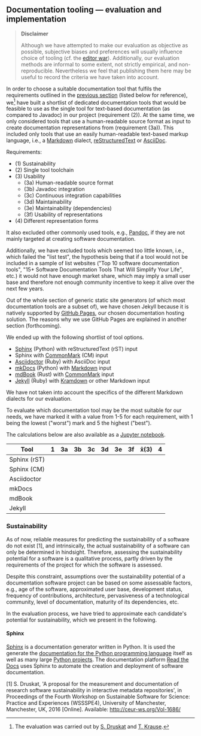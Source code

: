 ## Documentation tooling &mdash; evaluation and implementation

> **Disclaimer**
>
> Although we have attempted to make our evaluation as objective as possible,
> subjective biases and preferences will usually influence choice of tooling
> (cf. the [editor war](https://en.wikipedia.org/wiki/Editor_war)).
> Additionally, our evaluation methods are informal to some extent, not strictly 
> empirical, and non-reproducible. Nevertheless we feel that publishing them
> here may be useful to record the criteria we have taken into account.


In order to choose a suitable documentation tool that fulfils the requirements
outlined in the [previous section](./index.md) (listed below for reference), 
we[^1] have built a shortlist of dedicated documentation tools that would be
feasible to use as the single tool for text-based documentation (as compared to
Javadoc) in our project (requirement (2)). At the same time, we only considered
tools that use a human-readable source format as input to create documentation
representations from (requirement (3a)). This included only tools that use an
easily human-readable text-based markup language, i.e., a 
[Markdown](https://en.wikipedia.org/wiki/Markdown) dialect,
[reStructuredText](https://en.wikipedia.org/wiki/ReStructuredText) or
[AsciiDoc](https://en.wikipedia.org/wiki/AsciiDoc).

Requirements:
- (1) Sustainability
- (2) Single tool toolchain
- (3) Usability  
	- (3a) Human-readable source format  
	- (3b) Javadoc integration  
	- (3c) Continuous integration capabilities  
	- (3d) Maintainability
	- (3e) Maintainability (dependencies)
	- (3f) Usability of representations
- (4) Different representation forms  

It also excluded other commonly used tools, e.g., 
[Pandoc](https://en.wikipedia.org/wiki/Pandoc), if they are not mainly
targeted at creating software documentation.

Additionally, we have excluded tools which seemed too little known, i.e., which
failed the "list test", the hypothesis being that if a tool would not be 
included in a sample of list websites ("Top 10 software documentation tools", 
"15+ Software Documentation Tools That Will Simplify Your Life", etc.) it would
not have enough market share, which may imply a small user base and therefore
not enough community incentive to keep it alive over the next few years.

Out of the whole section of generic static site generators (of which most 
documentation tools are a subset of), we have chosen Jekyll because it is
natively supported by [GitHub Pages](https://pages.github.com/), our chosen
documentation hosting solution. The reasons why we use GitHub Pages are
explained in another section (forthcoming).

We ended up with the following shortlist of tool options.

- [Sphinx](http://www.sphinx-doc.org/en/master/) (Python) with reStructuredText (rST) input
- Sphinx with [CommonMark](https://recommonmark.readthedocs.io/en/latest/index.html) (CM) input
- [Asciidoctor](https://asciidoctor.org/) (Ruby) with AsciiDoc input
- [mkDocs](https://www.mkdocs.org/) (Python) with [Markdown](https://python-markdown.github.io/) input
- [mdBook](https://github.com/rust-lang-nursery/mdBook) (Rust) with [CommonMark](https://github.com/raphlinus/pulldown-cmark) input
- [Jekyll](https://jekyllrb.com/) (Ruby) with [Kramdown](https://kramdown.gettalong.org/) or other Markdown input

We have not taken into account the specifics of the different Markdown dialects
for our evaluation.

To evaluate which documentation tool may be the most suitable for our needs, we
have marked it with a value from 1-5 for each requirement, with 1 being the
lowest ("worst") mark and 5 the highest ("best").

The calculations below are also available as a 
[Jupyter notebook](https://nbviewer.jupyter.org/github/sdruskat/hexatomic.github.io/blob/src/src/static/ipynb/Hexatomic%20Project%20-%20Documentation%20Tooling%20Evaluation.ipynb).

|     Tool     | 1 | 3a | 3b | 3c | 3d | 3e | 3f | x̄(3)  | 4 |
|--------------|---|----|----|----|----|----|----|-------|---|
| Sphinx (rST) |   |    |    |    |    |    |    |       |   |
| Sphinx (CM)  |   |    |    |    |    |    |    |       |   |
| Asciidoctor  |   |    |    |    |    |    |    |       |   |
| mkDocs       |   |    |    |    |    |    |    |       |   |
| mdBook       |   |    |    |    |    |    |    |       |   |
| Jekyll       |   |    |    |    |    |    |    |       |   |


### Sustainability

As of now, reliable measures for predicting the sustainability of a software do 
not exist [1], and intrinsically, the actual sustainability of a software can
only be determined in hindsight. Therefore, assessing the sustainability
potential for a software is a qualitative process, partly driven by the
requirements of the project for which the software is assessed.

Despite this constraint, assumptions over the sustainability potential of a
documentation software project can be based on some assessable factors, e.g., 
age of the software, approximated user base, development status, frequency of 
contributions, architecture, pervasiveness of a technological community,
level of documentation, maturity of its dependencies, etc.

In the evaluation process, we have tried to approximate each candidate's
potential for sustainability, which we present in the following.

#### Sphinx

[Sphinx](http://www.sphinx-doc.org/) is a documentation generator written in
Python. It is used the generate the [documentation for the Python programming
language](https://docs.python.org/) itself as well as many large 
[Python projects](http://www.sphinx-doc.org/en/master/examples.html). The
documentation platform [Read the Docs](https://readthedocs.org/) uses Sphinx to
automate the creation and deployment of software documentation.

[1] S. Druskat, 'A proposal for the measurement and documentation of research 
software sustainability in interactive metadata repositories', in Proceedings of 
the Fourth Workshop on Sustainable Software for Science: Practice and 
Experiences (WSSSPE4), University of Manchester, Manchester, UK, 2016 [Online]. 
Available: <http://ceur-ws.org/Vol-1686/>

[^1]: The evaluation was carried out by [S. Druskat](https://sdruskat.net/) and 
[T. Krause](https://www.linguistik.hu-berlin.de/de/institut/professuren/korpuslinguistik/mitarbeiter-innen/thomas).